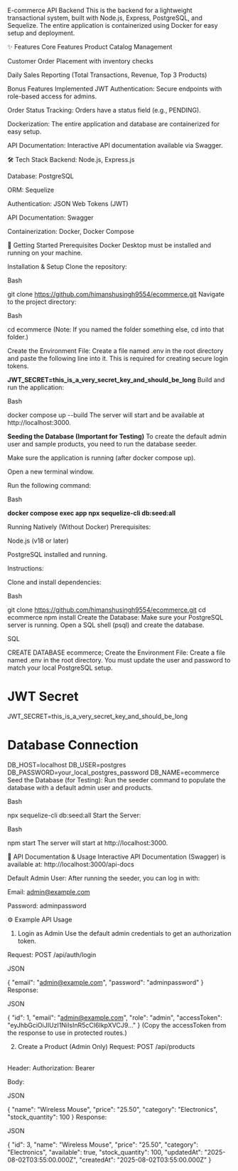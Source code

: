 E-commerce API Backend
This is the backend for a lightweight transactional system, built with Node.js, Express, PostgreSQL, and Sequelize. The entire application is containerized using Docker for easy setup and deployment.

✨ Features
Core Features
Product Catalog Management

Customer Order Placement with inventory checks

Daily Sales Reporting (Total Transactions, Revenue, Top 3 Products)

Bonus Features Implemented
JWT Authentication: Secure endpoints with role-based access for admins.

Order Status Tracking: Orders have a status field (e.g., PENDING).

Dockerization: The entire application and database are containerized for easy setup.

API Documentation: Interactive API documentation available via Swagger.

🛠️ Tech Stack
Backend: Node.js, Express.js

Database: PostgreSQL

ORM: Sequelize

Authentication: JSON Web Tokens (JWT)

API Documentation: Swagger

Containerization: Docker, Docker Compose

🚀 Getting Started
Prerequisites
Docker Desktop must be installed and running on your machine.

Installation & Setup
Clone the repository:

Bash

git clone https://github.com/himanshusingh9554/ecommerce.git
Navigate to the project directory:

Bash

cd ecommerce
(Note: If you named the folder something else, cd into that folder.)

Create the Environment File:
Create a file named .env in the root directory and paste the following line into it. This is required for creating secure login tokens.

**JWT_SECRET=this_is_a_very_secret_key_and_should_be_long**
Build and run the application:

Bash

docker compose up --build
The server will start and be available at http://localhost:3000.

**Seeding the Database (Important for Testing)**
To create the default admin user and sample products, you need to run the database seeder.

Make sure the application is running (after docker compose up).

Open a new terminal window.

Run the following command:

Bash

**docker compose exec app npx sequelize-cli db:seed:all**

Running Natively (Without Docker)
Prerequisites:

Node.js (v18 or later)

PostgreSQL installed and running.

Instructions:

Clone and install dependencies:

Bash

git clone https://github.com/himanshusingh9554/ecommerce.git
cd ecommerce
npm install
Create the Database:
Make sure your PostgreSQL server is running. Open a SQL shell (psql) and create the database.

SQL

CREATE DATABASE ecommerce;
Create the Environment File:
Create a file named .env in the root directory. You must update the user and password to match your local PostgreSQL setup.

# JWT Secret
JWT_SECRET=this_is_a_very_secret_key_and_should_be_long

# Database Connection
DB_HOST=localhost
DB_USER=postgres
DB_PASSWORD=your_local_postgres_password
DB_NAME=ecommerce
Seed the Database (for Testing):
Run the seeder command to populate the database with a default admin user and products.

Bash

npx sequelize-cli db:seed:all
Start the Server:

Bash

npm start
The server will start at http://localhost:3000.

📖 API Documentation & Usage
Interactive API Documentation (Swagger) is available at: http://localhost:3000/api-docs

Default Admin User: After running the seeder, you can log in with:

Email: admin@example.com

Password: adminpassword

⚙️ Example API Usage
1. Login as Admin
Use the default admin credentials to get an authorization token.

Request: POST /api/auth/login

JSON

{
  "email": "admin@example.com",
  "password": "adminpassword"
}
Response:

JSON

{
    "id": 1,
    "email": "admin@example.com",
    "role": "admin",
    "accessToken": "eyJhbGciOiJIUzI1NiIsInR5cCI6IkpXVCJ9..."
}
(Copy the accessToken from the response to use in protected routes.)

2. Create a Product (Admin Only)
Request: POST /api/products
<br>
Header: Authorization: Bearer <your_admin_token>

Body:

JSON

{
    "name": "Wireless Mouse",
    "price": "25.50",
    "category": "Electronics",
    "stock_quantity": 100
}
Response:

JSON

{
    "id": 3,
    "name": "Wireless Mouse",
    "price": "25.50",
    "category": "Electronics",
    "available": true,
    "stock_quantity": 100,
    "updatedAt": "2025-08-02T03:55:00.000Z",
    "createdAt": "2025-08-02T03:55:00.000Z"
}
